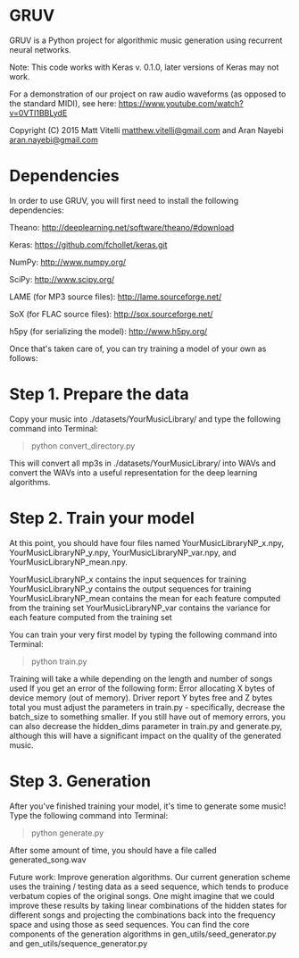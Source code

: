 # GRUV
GRUV is a Python project for algorithmic music generation using recurrent neural networks.

Note: This code works with Keras v. 0.1.0, later versions of Keras may not work.

For a demonstration of our project on raw audio waveforms (as opposed to the standard MIDI), see here: https://www.youtube.com/watch?v=0VTI1BBLydE

Copyright (C) 2015 Matt Vitelli matthew.vitelli@gmail.com and Aran Nayebi aran.nayebi@gmail.com

# Dependencies
In order to use GRUV, you will first need to install the following dependencies:

Theano: http://deeplearning.net/software/theano/#download

Keras: https://github.com/fchollet/keras.git

NumPy: http://www.numpy.org/

SciPy: http://www.scipy.org/

LAME (for MP3 source files): http://lame.sourceforge.net/ 

SoX (for FLAC source files): http://sox.sourceforge.net/

h5py (for serializing the model): http://www.h5py.org/

Once that's taken care of, you can try training a model of your own as follows:
# Step 1. Prepare the data
Copy your music into ./datasets/YourMusicLibrary/ and type the following command into Terminal:
>    python convert_directory.py

This will convert all mp3s in ./datasets/YourMusicLibrary/ into WAVs and convert the WAVs into a useful representation for the deep learning algorithms.

# Step 2. Train your model
At this point, you should have four files named YourMusicLibraryNP_x.npy, YourMusicLibraryNP_y.npy, YourMusicLibraryNP_var.npy, and YourMusicLibraryNP_mean.npy.

YourMusicLibraryNP_x contains the input sequences for training
YourMusicLibraryNP_y contains the output sequences for training
YourMusicLibraryNP_mean contains the mean for each feature computed from the training set
YourMusicLibraryNP_var contains the variance for each feature computed from the training set

You can train your very first model by typing the following command into Terminal:
>    python train.py

Training will take a while depending on the length and number of songs used
If you get an error of the following form:
Error allocating X bytes of device memory (out of memory). Driver report Y bytes free and Z bytes total
you must adjust the parameters in train.py - specifically, decrease the batch_size to something smaller. If you still have out of memory errors, you can also decrease the hidden_dims parameter in train.py and generate.py, although this will have a significant impact on the quality of the generated music.

# Step 3. Generation
After you've finished training your model, it's time to generate some music!
Type the following command into Terminal:
>    python generate.py

After some amount of time, you should have a file called generated_song.wav

Future work:
Improve generation algorithms. Our current generation scheme uses the training / testing data as a seed sequence, which tends to produce verbatum copies of the original songs. One might imagine that we could improve these results by taking linear combinations of the hidden states for different songs and projecting the combinations back into the frequency space and using those as seed sequences. You can find the core components of the generation algorithms in gen_utils/seed_generator.py and gen_utils/sequence_generator.py
